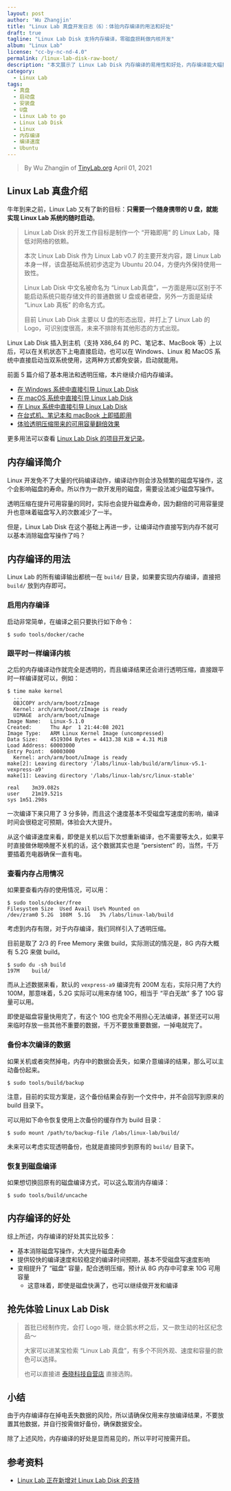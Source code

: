 ```yaml
---
layout: post
author: 'Wu Zhangjin'
title: "Linux Lab 真盘开发日志（6）：体验内存编译的用法和好处"
draft: true
tagline: "Linux Lab Disk 支持内存编译，零磁盘损耗做内核开发"
album: "Linux Lab"
license: "cc-by-nc-nd-4.0"
permalink: /linux-lab-disk-raw-boot/
description: "本文展示了 Linux Lab Disk 内存编译的易用性和好处，内存编译能大幅提升磁盘寿命并提升可用容量"
category:
  - Linux Lab
tags:
  - 真盘
  - 启动盘
  - 安装盘
  - U盘
  - Linux Lab to go
  - Linux Lab Disk
  - Linux
  - 内存编译
  - 编译速度
  - Ubuntu
---
```


> By Wu Zhangjin of [TinyLab.org][1]
> April 01, 2021

## Linux Lab 真盘介绍

牛年到来之前，Linux Lab 又有了新的目标：**只需要一个随身携带的 U 盘，就能实现 Linux Lab 系统的随时启动**。

>
> Linux Lab Disk 的开发工作目标是制作一个 “开箱即用” 的 Linux Lab，降低对网络的依赖。
>
> 本次 Linux Lab Disk 作为 Linux Lab v0.7 的主要开发内容，跟 Linux Lab 本身一样，该盘基础系统初步选定为 Ubuntu 20.04，方便内外保持使用一致性。
>
>
> Linux Lab Disk 中文名被命名为 “Linux Lab真盘”，一方面是用以区别于不能启动系统只能存储文件的普通数据 U 盘或者硬盘，另外一方面是延续 “Linux Lab 真板” 的命名方式。
>
> 目前 Linux Lab Disk 主要以 U 盘的形态出现，并打上了 Linux Lab 的 Logo，可识别度很高，未来不排除有其他形态的方式出现。
>

Linux Lab Disk 插入到主机（支持 X86_64 的 PC、笔记本、MacBook 等）上以后，可以在关机状态下上电直接启动，也可以在 Windows、Linux 和 MacOS 系统中直接启动当双系统使用，这两种方式都免安装，启动就能用。

前面 5 篇介绍了基本用法和透明压缩，本片继续介绍内存编译。

* [在 Windows 系统中直接引导 Linux Lab Disk](http://tinylab.org/linux-lab-disk-windows-boot/)
* [在 macOS 系统中直接引导 Linux Lab Disk](http://tinylab.org/linux-lab-disk-macos-boot/)
* [在 Linux 系统中直接引导 Linux Lab Disk](http://tinylab.org/linux-lab-disk-linux-boot/)
* [在台式机、笔记本和 macBook 上即插即用](http://tinylab.org/linux-lab-disk-raw-boot/)
* [体验透明压缩带来的可用容量翻倍效果](/linux-lab-disk-transparent-compress/)

更多用法可以查看 [Linux Lab Disk 的项目开发记录](https://gitee.com/tinylab/linux-lab/issues/I31ZTK)。

## 内存编译简介

Linux 开发免不了大量的代码编译动作，编译动作则会涉及频繁的磁盘写操作，这个会影响磁盘的寿命。所以作为一款开发用的磁盘，需要设法减少磁盘写操作。

透明压缩在提升可用容量的同时，实际也会提升磁盘寿命，因为翻倍的可用容量提升也意味着磁盘写入的次数减少了一半。

但是，Linux Lab Disk 在这个基础上再进一步，让编译动作直接写到内存不就可以基本消除磁盘写操作了吗？

## 内存编译的用法

Linux Lab 的所有编译输出都统一在 `build/` 目录，如果要实现内存编译，直接把 `build/` 放到内存即可。

### 启用内存编译

启动非常简单，在编译之前只要执行如下命令：

```
$ sudo tools/docker/cache
```

### 跟平时一样编译内核

之后的内存编译动作就完全是透明的，而且编译结果还会进行透明压缩，直接跟平时一样编译就可以，例如：

```
$ time make kernel
  ...
  OBJCOPY arch/arm/boot/zImage
  Kernel: arch/arm/boot/zImage is ready
  UIMAGE  arch/arm/boot/uImage
Image Name:   Linux-5.1.0
Created:      Thu Apr  1 21:44:08 2021
Image Type:   ARM Linux Kernel Image (uncompressed)
Data Size:    4519304 Bytes = 4413.38 KiB = 4.31 MiB
Load Address: 60003000
Entry Point:  60003000
  Kernel: arch/arm/boot/uImage is ready
make[2]: Leaving directory '/labs/linux-lab/build/arm/linux-v5.1-vexpress-a9'
make[1]: Leaving directory '/labs/linux-lab/src/linux-stable'

real	3m39.082s
user	21m19.521s
sys	1m51.298s
```

一次编译下来只用了 3 分多钟，而且这个速度基本不受磁盘写速度的影响，编译时间会很稳定可预期，体验会大大提升。

从这个编译速度来看，即使是关机以后下次想重新编译，也不需要等太久，如果平时直接做休眠唤醒不关机的话，这个数据其实也是 “persistent” 的，当然，千万要插着充电器确保一直有电。

### 查看内存占用情况

如果要查看内存的使用情况，可以用：

```
$ sudo tools/docker/free
Filesystem Size  Used Avail Use% Mounted on
/dev/zram0 5.2G  108M  5.1G   3% /labs/linux-lab/build
```

考虑到内存有限，对于内存编译，我们同样引入了透明压缩。

目前是取了 2/3 的 Free Memory 来做 build，实际测试的情况是，8G 内存大概有 5.2G 来做 build。

```
$ sudo du -sh build
197M	build/
```

而从上述数据来看，默认的 `vexpress-a9` 编译完有 200M 左右，实际只用了大约 100M，那意味着，5.2G 实际可以用来存储 10G，相当于 “平白无故” 多了 10G 容量可以用。

即使是磁盘容量快用完了，有这个 10G 也完全不用担心无法编译，甚至还可以用来临时存放一些其他不重要的数据，千万不要放重要数据，一掉电就完了。

### 备份本次编译的数据

如果关机或者突然掉电，内存中的数据会丢失，如果介意编译的结果，那么可以主动备份起来。

```
$ sudo tools/build/backup
```

注意，目前的实现方案是，这个备份结果会存到一个文件中，并不会回写到原来的 build 目录下。

可以用如下命令恢复使用上次备份的缓存作为 build 目录：

```
$ sudo mount /path/to/backup-file /labs/linux-lab/build/
```

未来可以考虑实现透明备份，也就是直接同步到原有的 `build/` 目录下。

### 恢复到磁盘编译

如果想切换回原有的磁盘编译方式，可以这么取消内存编译：

```
$ sudo tools/build/uncache
```

## 内存编译的好处

综上所述，内存编译的好处其实比较多：

* 基本消除磁盘写操作，大大提升磁盘寿命
* 提供较快的编译速度和较稳定的编译时间预期，基本不受磁盘写速度影响
* 变相提升了 “磁盘” 容量，配合透明压缩，预计从 8G 内存中可拿来 10G 可用容量
    * 这意味着，即使是磁盘快满了，也可以继续做开发和编译

## 抢先体验 Linux Lab Disk

>
> 首批已经制作完，会打 Logo 哦，继企鹅水杯之后，又一款生动的社区纪念品～
>
>
> 大家可以进某宝检索 “Linux Lab 真盘”，有多个不同外观、速度和容量的款色可以选择。
>
> 也可以直接进 [泰晓科技自营店](https://shop155917374.taobao.com/) 直接选购。

## 小结

由于内存编译存在掉电丢失数据的风险，所以请确保仅用来存放编译结果，不要放置其他数据，并自行按需做好备份，确保数据安全。

除了上述风险，内存编译的好处是显而易见的，所以平时可按需开启。

## 参考资料

* [Linux Lab 正在新增对 Linux Lab Disk 的支持](https://gitee.com/tinylab/linux-lab/issues/I31ZTK)

[1]: http://tinylab.org
